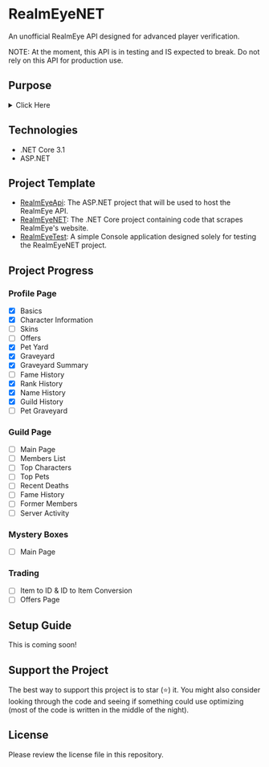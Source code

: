 ﻿# RealmEyeNET
An unofficial RealmEye API designed for advanced player verification. 

NOTE: At the moment, this API is in testing and IS expected to break. Do not rely on this API for production use. 

## Purpose
<details>
<summary>Click Here</summary>
<br>

There are several other hosted APIs online; however, those APIs have either reached their end of life or are approaching it.

- Tiffit's API: Taken down on June 2nd, 2020.
	- Reason: "I've decided to stop maintaining the API since it stopped being something that I did for fun and more of a 'job.'"
- [Nightfirecat's API](https://github.com/Nightfirecat/RealmEye-API): Pretty outdated and expected to reach end-of-life soon (from the developer himself).

While both APIs have done an amazing job, the developers that have worked on these APIs have sadly moved on to pursue other interests. I have decided, then, to write my own API so I can continue to use it for my [bot](https://github.com/DungeoneerExalt/ZeroRaidBot/).

</details>

## Technologies
- .NET Core 3.1
- ASP.NET

## Project Template
- [RealmEyeApi](https://github.com/ewang2002/RealmEye.NET/tree/master/RealmEyeApi): The ASP.NET project that will be used to host the RealmEye API.
- [RealmEyeNET](https://github.com/ewang2002/RealmEye.NET/tree/master/RealmEyeNET): The .NET Core project containing code that scrapes RealmEye's website. 
- [RealmEyeTest](https://github.com/ewang2002/RealmEye.NET/tree/master/RealmEyeTest): A simple Console application designed solely for testing the RealmEyeNET project.

## Project Progress
### Profile Page
- [x] Basics
- [x] Character Information 
- [ ] Skins
- [ ] Offers
- [x] Pet Yard
- [x] Graveyard
- [x] Graveyard Summary
- [ ] Fame History
- [x] Rank History
- [x] Name History
- [x] Guild History
- [ ] Pet Graveyard

### Guild Page
- [ ] Main Page
- [ ] Members List
- [ ] Top Characters
- [ ] Top Pets
- [ ] Recent Deaths
- [ ] Fame History
- [ ] Former Members
- [ ] Server Activity

### Mystery Boxes
- [ ] Main Page

### Trading
- [ ] Item to ID & ID to Item Conversion
- [ ] Offers Page

## Setup Guide
This is coming soon!

## Support the Project
The best way to support this project is to star (⭐) it. You might also consider looking through the code and seeing if something could use optimizing (most of the code is written in the middle of the night).

## License
Please review the license file in this repository.